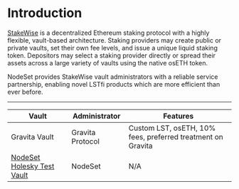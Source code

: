 # Introduction

[StakeWise](https://docs.stakewise.io/) is a decentralized Ethereum staking protocol with a highly flexible, vault-based architecture.  Staking providers may create public or private vaults, set their own fee levels, and issue a unique liquid staking token. Depositors may select a staking provider directly or spread their assets across a large variety of vaults using the native osETH token.

NodeSet provides StakeWise vault administrators with a reliable service partnership, enabling novel LSTfi products which are more efficient than ever before.

***

| Vault                                                                                                   | Administrator    | Features                                                    |
| ------------------------------------------------------------------------------------------------------- | ---------------- | ----------------------------------------------------------- |
| Gravita Vault                                                                                           | Gravita Protocol | Custom LST, osETH, 10% fees, preferred treatment on Gravita |
| [NodeSet Holesky Test Vault](https://app.stakewise.io/vault/0x646f5285d195e08e309cf9a5adfdf68d6fcc51c4) | NodeSet          | N/A                                                         |
